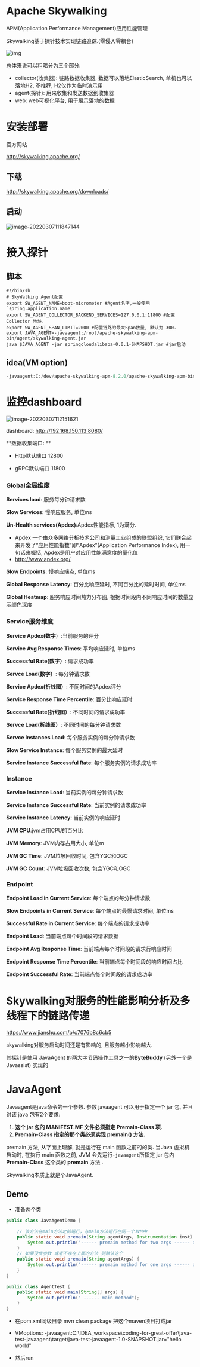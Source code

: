 # Apache Skywalking

APM(Application Performance Management)应用性能管理

Skywalking基于探针技术实现链路追踪.(零侵入零耦合)

![img](https://s2.loli.net/2022/03/10/83EbGA2jMdDzWRl.png)

总体来说可以粗略分为三个部分: 

- collector(收集器): 链路数据收集器, 数据可以落地ElasticSearch, 单机也可以落地H2, 不推荐, H2仅作为临时演示用
- agent(探针): 用来收集和发送数据到收集器
- web: web可视化平台, 用于展示落地的数据



# 安装部署

官方网站

http://skywalking.apache.org/

## 下载

http://skywalking.apache.org/downloads/

## 启动

![image-20220307111847144](https://s2.loli.net/2022/03/07/Q8ix6TPF7DsBZNK.png)

# 接入探针 

## 脚本

```shell
#!/bin/sh
# SkyWalking Agent配置
export SW_AGENT_NAME=boot-micrometer #Agent名字,一般使用`spring.application.name`
export SW_AGENT_COLLECTOR_BACKEND_SERVICES=127.0.0.1:11800 #配置 Collector 地址. 
export SW_AGENT_SPAN_LIMIT=2000 #配置链路的最大Span数量, 默认为 300. 
export JAVA_AGENT=-javaagent:/root/apache-skywalking-apm-bin/agent/skywalking-agent.jar
java $JAVA_AGENT -jar springcloudalibaba-0.0.1-SNAPSHOT.jar #jar启动
```

## idea(VM option)

```java
-javaagent:C:/dev/apache-skywalking-apm-8.2.0/apache-skywalking-apm-bin/agent/skywalking-agent.jar -Dskywalking.agent.service_name=provider -Dskywalking.collector.backend_service=192.168.150.113:11800
```

# 监控dashboard

![image-20220307112151621](https://s2.loli.net/2022/03/07/COmHDxht7qZsXkl.png)

dashboard: http://192.168.150.113:8080/

**数据收集端口: **

- Http默认端口 12800

- gRPC默认端口 11800

### Global全局维度

**Services load**: 服务每分钟请求数

**Slow Services**: 慢响应服务, 单位ms

**Un-Health services(Apdex)**:Apdex性能指标, 1为满分. 

- Apdex 一个由众多网络分析技术公司和测量工业组成的联盟组织, 它们联合起来开发了“应用性能指数”即“Apdex”(Application Performance Index), 用一句话来概括, Apdex是用户对应用性能满意度的量化值
- http://www.apdex.org/

**Slow Endpoints**: 慢响应端点, 单位ms

**Global Response Latency**: 百分比响应延时, 不同百分比的延时时间, 单位ms

**Global Heatmap**: 服务响应时间热力分布图, 根据时间段内不同响应时间的数量显示颜色深度



### Service服务维度

**Service Apdex(数字**）:当前服务的评分 

**Service Avg Response Times**: 平均响应延时, 单位ms

**Successful Rate(数字）**: 请求成功率

**Servce Load(数字）**: 每分钟请求数

**Service Apdex(折线图）**: 不同时间的Apdex评分

**Service Response Time Percentile**: 百分比响应延时

**Successful Rate(折线图）**: 不同时间的请求成功率

**Servce Load(折线图）**: 不同时间的每分钟请求数

**Servce Instances Load**: 每个服务实例的每分钟请求数

**Slow Service Instance**: 每个服务实例的最大延时

**Service Instance Successful Rate**: 每个服务实例的请求成功率



### Instance

**Service Instance Load**: 当前实例的每分钟请求数

**Service Instance Successful Rate**: 当前实例的请求成功率

**Service Instance Latency**: 当前实例的响应延时

**JVM CPU**:jvm占用CPU的百分比

**JVM Memory**: JVM内存占用大小, 单位m

**JVM GC Time**: JVM垃圾回收时间, 包含YGC和OGC

**JVM GC Count**: JVM垃圾回收次数, 包含YGC和OGC

### Endpoint

**Endpoint Load in Current Service**: 每个端点的每分钟请求数

**Slow Endpoints in Current Service**: 每个端点的最慢请求时间, 单位ms

**Successful Rate in Current Service**: 每个端点的请求成功率

**Endpoint Load**: 当前端点每个时间段的请求数据

**Endpoint Avg Response Time**: 当前端点每个时间段的请求行响应时间

**Endpoint Response Time Percentile**: 当前端点每个时间段的响应时间占比

**Endpoint Successful Rate**: 当前端点每个时间段的请求成功率



# Skywalking对服务的性能影响分析及多线程下的链路传递

https://www.jianshu.com/p/c7076b8c6cb5

skywalking对服务启动时间还是有影响的, 且服务越小影响越大.

其探针是使用 JavaAgent 的两大字节码操作工具之一的**ByteBuddy** (另外一个是Javassist) 实现的

# JavaAgent

Javaagent是java命令的一个参数. 参数 javaagent 可以用于指定一个 jar 包, 并且对该 java 包有2个要求: 

1. **这个 jar 包的 MANIFEST.MF 文件必须指定 Premain-Class 项.** 
2. **Premain-Class 指定的那个类必须实现 premain() 方法.** 

premain 方法, 从字面上理解, 就是运行在 main 函数之前的的类. 当Java 虚拟机启动时, 在执行 main 函数之前, JVM 会先运行`-javaagent`所指定 jar 包内 **Premain-Class** 这个类的 **premain** 方法 . 

Skywalking本质上就是个JavaAgent. 



## Demo

- 准备两个类

```java
public class JavaAgentDemo {

	// 该方法在main方法之前运行，与main方法运行在同一个JVM中
    public static void premain(String agentArgs, Instrumentation inst) {
        System.out.println("------ premain method for two args ------ agentArgs:" + agentArgs + " inst:" + inst.toString());
    }
	// 如果没传参数 或者不存在上面的方法 则默认这个
    public static void premain(String agentArgs) {
        System.out.println("------ premain method for one args ------ agentArgs:" + agentArgs);
    }
}

public class AgentTest {
    public static void main(String[] args) {
        System.out.println(" ------ main method");
    }
}

```

- 在pom.xml同级目录 mvn clean package 把这个maven项目打成jar
- VMoptions: -javaagent:C:\IDEA_workspace\coding-for-great-offer\java-test-javaagent\target/java-test-javaagent-1.0-SNAPSHOT.jar="hello world"

- 然后run
